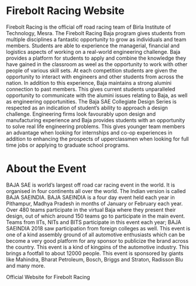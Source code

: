# Firebolt Racing Website
Firebolt Racing is the official off road racing team of Birla Institute of Technology, Mesra. The Firebolt Racing Baja program gives students from multiple disciplines a fantastic opportunity to grow as individuals and team members. Students are able to experience the managerial, financial and logistics aspects of working on a real-world engineering challenge. Baja provides a platform for students to apply and combine the knowledge they have gained in the classroom as weel as the opportunity to work with other people of various skill sets. At each competition students are given the opportunity to interact with engineers and other students from across the nation. In addition to this experience, Baja maintains a strong alumini connection to past members. This gives current students unparalleled opportunity to communicate with the alumini issues relating to Baja, as well as engineering opportunities.
The Baja SAE Collegiate Design Series is respected as an indication of student’s ability to approach a design challenge. Engineering firms look favourably upon design and manufacturing experience and Baja provides students with an opportunity to solve real life engineering problems. This gives younger team members an advantage when looking for internships and co-op experiences in addition to enhancing the prospects of upperclassmen when looking for full time jobs or applying to graduate school programs.

# About the Event
BAJA SAE is world’s largest off road car racing event in the world. It is organised in four continents all over the world. The Indian version is called BAJA SAEINDIA. 
BAJA SAEINDIA is a four day event held each year in Pithampur, Madhya Pradesh in months of January or February each year. Over 480 teams participate in the virtual Baja where they present their design, out of which around 150 teams go to participate in the main event.
Teams from IITs, NITs and BITS participate in this event each year; BAJA SAEINDIA 2018 saw participation from foreign colleges as well. This event is one of a kind assembly ground of all automotive enthusiasts which can be become a very good platform for any sponsor to publicize the brand across the country. This event is a kind of kingpins of the automotive industry. This brings a footfall to about 12000 people.
This event is sponsored by giants like Mahindra, Bharat Petroleum, Bosch, Briggs and Straton,  Radisson Blu and many more.

Official Website for Firebolt Racing

